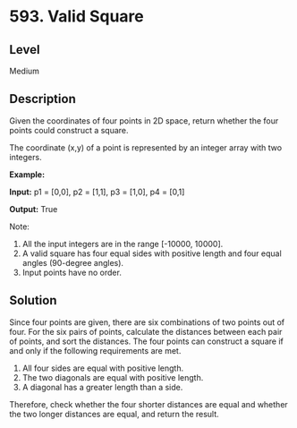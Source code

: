 # 593. Valid Square
## Level
Medium

## Description
Given the coordinates of four points in 2D space, return whether the four points could construct a square.

The coordinate (x,y) of a point is represented by an integer array with two integers.

**Example:**

**Input:** p1 = [0,0], p2 = [1,1], p3 = [1,0], p4 = [0,1]

**Output:** True

Note:

1. All the input integers are in the range [-10000, 10000].
2. A valid square has four equal sides with positive length and four equal angles (90-degree angles).
3. Input points have no order.

## Solution
Since four points are given, there are six combinations of two points out of four. For the six pairs of points, calculate the distances between each pair of points, and sort the distances. The four points can construct a square if and only if the following requirements are met.

1. All four sides are equal with positive length.
2. The two diagonals are equal with positive length.
3. A diagonal has a greater length than a side.

Therefore, check whether the four shorter distances are equal and whether the two longer distances are equal, and return the result.
